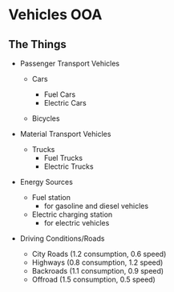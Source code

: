 # Vehicles OOA

## The Things

- Passenger Transport Vehicles

    - Cars
        - Fuel Cars
        - Electric Cars

    - Bicycles

- Material Transport Vehicles

    - Trucks
        - Fuel Trucks
        - Electric Trucks

- Energy Sources
    - Fuel station
        - for gasoline and diesel vehicles
    - Electric charging station
        - for electric vehicles

- Driving Conditions/Roads
    - City Roads (1.2 consumption, 0.6 speed)
    - Highways (0.8 consumption, 1.2 speed)
    - Backroads (1.1 consumption, 0.9 speed)
    - Offroad (1.5 consumption, 0.5 speed)